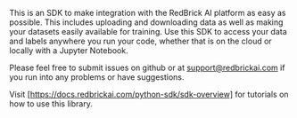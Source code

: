This is an SDK to make integration with the RedBrick AI platform as easy as possible. This includes uploading and downloading data
as well as making your datasets easily available for training. Use this SDK to access your data and labels anywhere you run your code, whether that is on the cloud or locally with a Jupyter Notebook.

Please feel free to submit issues on github or at [support@redbrickai.com](mailto:support@redbrickai.com) if you run into any problems or have suggestions.

Visit [https://docs.redbrickai.com/python-sdk/sdk-overview] for tutorials on how to use this library.


